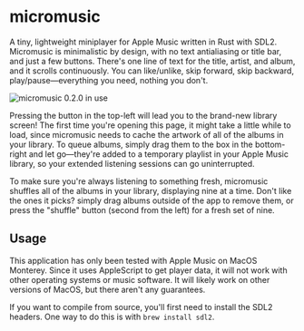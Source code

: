 # micromusic
A tiny, lightweight miniplayer for Apple Music written in Rust with SDL2. Micromusic is minimalistic by design, with no text antialiasing or title bar, and just a few buttons. There's one line of text for the title, artist, and album, and it scrolls continuously. You can like/unlike, skip forward, skip backward, play/pause—everything you need, nothing you don't.

![micromusic 0.2.0 in use](https://user-images.githubusercontent.com/29758429/210676224-7c595c26-bee1-4359-b41a-eeaf79173818.gif)

Pressing the button in the top-left will lead you to the brand-new library screen! The first time you're opening this page, it might take a little while to load, since micromusic needs to cache the artwork of all of the albums in your library. To queue albums, simply drag them to the box in the bottom-right and let go—they're added to a temporary playlist in your Apple Music library, so your extended listening sessions can go uninterrupted.

To make sure you're always listening to something fresh, micromusic shuffles all of the albums in your library, displaying nine at a time. Don't like the ones it picks? simply drag albums outside of the app to remove them, or press the "shuffle" button (second from the left) for a fresh set of nine.

## Usage

This application has only been tested with Apple Music on MacOS Monterey. Since it uses AppleScript to get player data, it will not work with other operating systems or music software. It will likely work on other versions of MacOS, but there aren't any guarantees. 

If you want to compile from source, you'll first need to install the SDL2 headers. One way to do this is with `brew install sdl2`.
